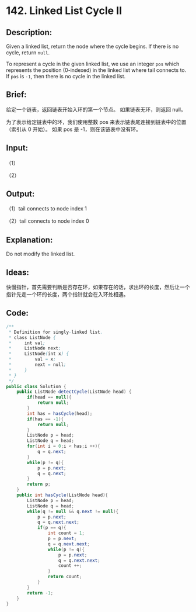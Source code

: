 # 142. Linked List Cycle II

## Description:

Given a linked list, return the node where the cycle begins. If there is no cycle, return `null`.

To represent a cycle in the given linked list, we use an integer `pos` which represents the position (0-indexed) in the linked list where tail connects to. If `pos` is `-1`, then there is no cycle in the linked list.

## Brief:

给定一个链表，返回链表开始入环的第一个节点。 如果链表无环，则返回 null。

为了表示给定链表中的环，我们使用整数 pos 来表示链表尾连接到链表中的位置（索引从 0 开始）。 如果 pos 是 -1，则在该链表中没有环。

## Input:

（1）

（2）

## Output:

（1）tail connects to node index 1

（2）tail connects to node index 0

## Explanation:

Do not modify the linked list.

## Ideas:

快慢指针，首先需要判断是否存在环，如果存在的话，求出环的长度，然后让一个指针先走一个环的长度，两个指针就会在入环处相遇。
## Code:

```java
/**
 * Definition for singly-linked list.
 * class ListNode {
 *     int val;
 *     ListNode next;
 *     ListNode(int x) {
 *         val = x;
 *         next = null;
 *     }
 * }
 */
public class Solution {
    public ListNode detectCycle(ListNode head) {
        if(head == null){
            return null;
        }
        int has = hasCycle(head);
        if(has == -1){
            return null;
        }
        ListNode p = head;
        ListNode q = head;
        for(int i = 0;i < has;i ++){
            q = q.next;
        }
        while(p != q){
            p = p.next;
            q = q.next;
        }
        return p;
    }
    public int hasCycle(ListNode head){
        ListNode p = head;
        ListNode q = head;
        while(q != null && q.next != null){
            p = p.next;
            q = q.next.next;
            if(p == q){
                int count = 1;
                p = p.next;
                q = q.next.next;
                while(p != q){
                    p = p.next;
                    q = q.next.next;
                    count ++;
                }
                return count;
            }
        }
        return -1;
    }
}
```

